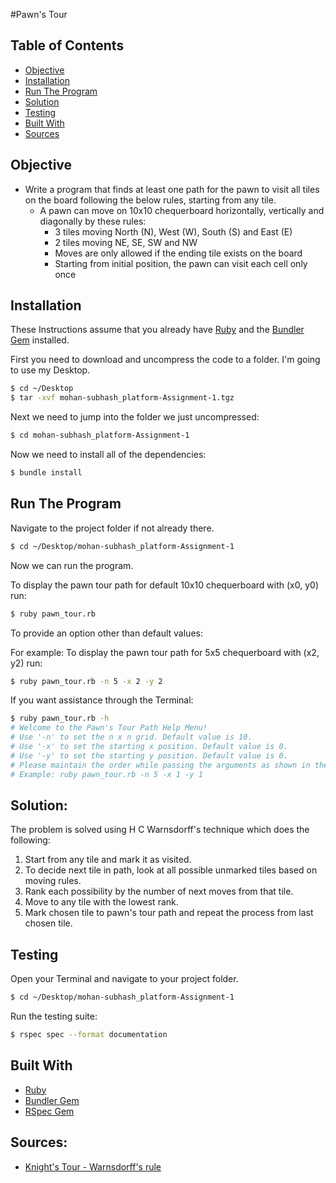 #Pawn's Tour

## Table of Contents

- [Objective](#objective)
- [Installation](#installation)
- [Run The Program](#run-the-program)
- [Solution](#solution)
- [Testing](#testing)
- [Built With](#built-with)
- [Sources](#sources)

## Objective
* Write a program that finds at least one path for the pawn to visit all tiles on the board following the below rules, starting from any tile.
  * A pawn can move on 10x10 chequerboard horizontally, vertically and diagonally by these rules:
    * 3 tiles moving North (N), West (W), South (S) and East (E)
    * 2 tiles moving NE, SE, SW and NW
    * Moves are only allowed if the ending tile exists on the board
    * Starting from initial position, the pawn can visit each cell only once

## Installation

These Instructions assume that you already have [Ruby](https://www.ruby-lang.org/en/documentation/installation/) and the [Bundler Gem](http://bundler.io/) installed.

First you need to download and uncompress the code to a folder. I'm going to use my Desktop.

```bash
$ cd ~/Desktop
$ tar -xvf mohan-subhash_platform-Assignment-1.tgz
```

Next we need to jump into the folder we just uncompressed:

```bash
$ cd mohan-subhash_platform-Assignment-1
```

Now we need to install all of the dependencies:

```bash
$ bundle install
```

## Run The Program

Navigate to the project folder if not already there.

```bash
$ cd ~/Desktop/mohan-subhash_platform-Assignment-1
```

Now we can run the program.

To display the pawn tour path for default 10x10 chequerboard with (x0, y0) run:

```bash
$ ruby pawn_tour.rb 
```

To provide an option other than default values:

For example: To display the pawn tour path for 5x5 chequerboard with (x2, y2) run:

```bash
$ ruby pawn_tour.rb -n 5 -x 2 -y 2
```

If you want assistance through the Terminal:

```bash
$ ruby pawn_tour.rb -h
# Welcome to the Pawn's Tour Path Help Menu!
# Use '-n' to set the n x n grid. Default value is 10.
# Use '-x' to set the starting x position. Default value is 0.
# Use '-y' to set the starting y position. Default value is 0.
# Please maintain the order while passing the arguments as shown in the below example.
# Example: ruby pawn_tour.rb -n 5 -x 1 -y 1
```

## Solution:

The problem is solved using H C Warnsdorff's technique which does the following:

1. Start from any tile and mark it as visited.
2. To decide next tile in path, look at all possible unmarked tiles based on moving rules.
3. Rank each possibility by the number of next moves from that tile.
4. Move to any tile with the lowest rank.
5. Mark chosen tile to pawn's tour path and repeat the process from last chosen tile.

## Testing

Open your Terminal and navigate to your project folder.

```bash
$ cd ~/Desktop/mohan-subhash_platform-Assignment-1
```

Run the testing suite:

```bash
$ rspec spec --format documentation
```

## Built With

- [Ruby](https://www.ruby-lang.org/en/)
- [Bundler Gem](http://bundler.io/)
- [RSpec Gem](http://rspec.info/)

## Sources:

* [Knight's Tour - Warnsdorff's rule](https://en.wikipedia.org/wiki/Knight%27s_tour)
